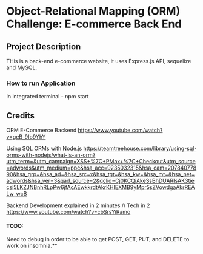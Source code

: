 # Object-Relational Mapping (ORM) Challenge: E-commerce Back End

## Project Description
THis is a back-end e-commerce website, it uses Express.js API, sequelize and MySQL.

### How to run Application
In integrated terminal - npm start

## Credits
 ORM E-Commerce Backend
 https://www.youtube.com/watch?v=geB_9Ib9YhY

Using SQL ORMs with Node.js
https://teamtreehouse.com/library/using-sql-orms-with-nodejs/what-is-an-orm?utm_term=&utm_campaign=XSS+%7C+PMax+%7C+Checkout&utm_source=adwords&utm_medium=ppc&hsa_acc=9235032315&hsa_cam=20784077890&hsa_grp=&hsa_ad=&hsa_src=x&hsa_tgt=&hsa_kw=&hsa_mt=&hsa_net=adwords&hsa_ver=3&gad_source=2&gclid=Cj0KCQiAkeSsBhDUARIsAK3tiecsi5LKZJNBnhRLpPw6jfAcAEwkkrdtAkrKHIEXMB9yMpr5sZVowdgaAkrREALw_wcB

Backend Development explained in 2 minutes // Tech in 2
https://www.youtube.com/watch?v=cbSrsYiRamo

#### TODO:
Need to debug in order to be able to get POST, GET, PUT, and DELETE to work on insomnia.**